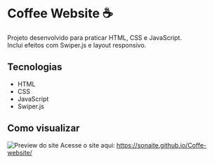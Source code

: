 # Coffee Website ☕  

Projeto desenvolvido para praticar HTML, CSS e JavaScript.  
Inclui efeitos com Swiper.js e layout responsivo.  

## Tecnologias  
- HTML  
- CSS  
- JavaScript  
- Swiper.js  

## Como visualizar  
![Preview do site](images/preview.png)
Acesse o site aqui: https://sonaite.github.io/Coffe-website/
